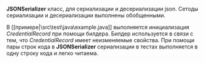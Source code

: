 **JSONSerializer** класс, для сериализации и десериализации json. Сетоды сериализации и десериализации выполнены обобщенными.

В [[примере|\src\test\java\example.java]] выполняется инициализация _CredentialRecord_ при помощи билдера. Билдер используется в связи с тем, что _CredentialRecord_ имеет неизменяемые свойства.
При помощи пары строк кода в **JSONSerializer** сериализации в тестах выполняется в одну строку кода и легко читаема.